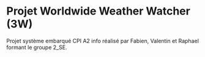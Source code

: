 # Projet Worldwide Weather Watcher (3W)
Projet système embarqué CPI A2 info réalisé par Fabien, Valentin et Raphael formant le groupe 2_SE.
